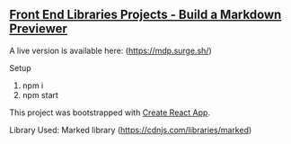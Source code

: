 ## [Front End Libraries Projects - Build a Markdown Previewer](https://learn.freecodecamp.org/front-end-libraries/front-end-libraries-projects/build-a-markdown-previewer/)

A live version is available here: (https://mdp.surge.sh/)

Setup
1. npm i
2. npm start

This project was bootstrapped with [Create React App](https://github.com/facebookincubator/create-react-app).

Library Used: Marked library (https://cdnjs.com/libraries/marked)
